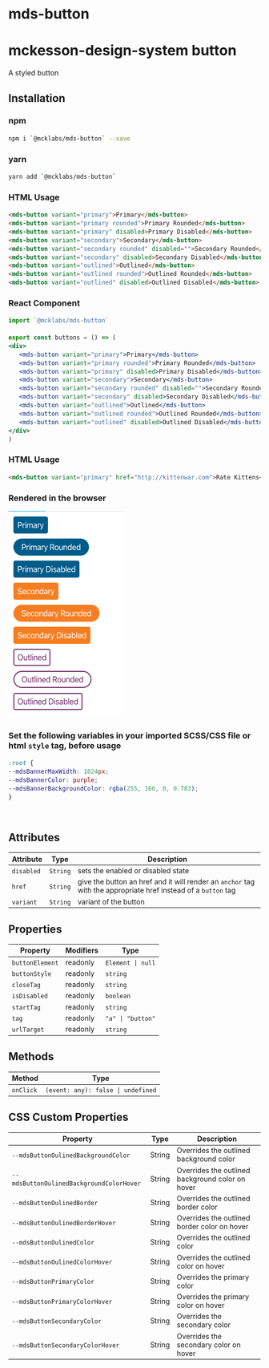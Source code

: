 # mds-button

# mckesson-design-system button
A styled button

## Installation

### npm
```bash
npm i `@mcklabs/mds-button` --save
```

### yarn
```bash
yarn add `@mcklabs/mds-button`
```

### HTML Usage
```html
<mds-button variant="primary">Primary</mds-button>
<mds-button variant="primary rounded">Primary Rounded</mds-button>
<mds-button variant="primary" disabled>Primary Disabled</mds-button>
<mds-button variant="secondary">Secondary</mds-button>
<mds-button variant="secondary rounded" disabled="">Secondary Rounded</mds-button>
<mds-button variant="secondary" disabled>Secondary Disabled</mds-button>
<mds-button variant="outlined">Outlined</mds-button>
<mds-button variant="outlined rounded">Outlined Rounded</mds-button>
<mds-button variant="outlined" disabled>Outlined Disabled</mds-button>
```

### React Component
```jsx
import `@mcklabs/mds-button`

export const buttons = () => (
<div>
   <mds-button variant="primary">Primary</mds-button>
   <mds-button variant="primary rounded">Primary Rounded</mds-button>
   <mds-button variant="primary" disabled>Primary Disabled</mds-button>
   <mds-button variant="secondary">Secondary</mds-button>
   <mds-button variant="secondary rounded" disabled="">Secondary Rounded</mds-button>
   <mds-button variant="secondary" disabled>Secondary Disabled</mds-button>
   <mds-button variant="outlined">Outlined</mds-button>
   <mds-button variant="outlined rounded">Outlined Rounded</mds-button>
   <mds-button variant="outlined" disabled>Outlined Disabled</mds-button>
</div>
)
```

### HTML Usage
```html
<mds-button variant="primary" href="http://kittenwar.com">Rate Kittens</mds-button>
```
### Rendered in the browser

![](samples/buttons.png)

### Set the following variables in your imported SCSS/CSS file or html `style` tag, before usage

```css
:root {
--mdsBannerMaxWidth: 1024px;
--mdsBannerColor: purple;
--mdsBannerBackgroundColor: rgba(255, 166, 0, 0.783);
}
```
<br/>

## Attributes

| Attribute  | Type     | Description                                      |
|------------|----------|--------------------------------------------------|
| `disabled` | `String` | sets the enabled or disabled state               |
| `href`     | `String` | give the button an href and it will render an `anchor` tag with the appropriate href instead of a `button` tag |
| `variant`  | `String` | variant of the button                            |

## Properties

| Property        | Modifiers | Type              |
|-----------------|-----------|-------------------|
| `buttonElement` | readonly  | `Element \| null` |
| `buttonStyle`   | readonly  | `string`          |
| `closeTag`      | readonly  | `string`          |
| `isDisabled`    | readonly  | `boolean`         |
| `startTag`      | readonly  | `string`          |
| `tag`           | readonly  | `"a" \| "button"` |
| `urlTarget`     | readonly  | `string`          |

## Methods

| Method    | Type                               |
|-----------|------------------------------------|
| `onClick` | `(event: any): false \| undefined` |

## CSS Custom Properties

| Property                                 | Type   | Description                                      |
|------------------------------------------|--------|--------------------------------------------------|
| `--mdsButtonOulinedBackgroundColor`      | String | Overrides the outlined background color          |
| `--mdsButtonOulinedBackgroundColorHover` | String | Overrides the outlined background color on hover |
| `--mdsButtonOulinedBorder`               | String | Overrides the outlined border color              |
| `--mdsButtonOulinedBorderHover`          | String | Overrides the  outlined border color on hover    |
| `--mdsButtonOulinedColor`                | String | Overrides the outlined color                     |
| `--mdsButtonOulinedColorHover`           | String | Overrides the outlined color on hover            |
| `--mdsButtonPrimaryColor`                | String | Overrides the primary color                      |
| `--mdsButtonPrimaryColorHover`           | String | Overrides the primary color on hover             |
| `--mdsButtonSecondaryColor`              | String | Overrides the secondary color                    |
| `--mdsButtonSecondaryColorHover`         | String | Overrides the secondary color on hover           |
